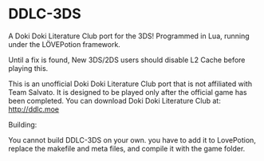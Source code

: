 # DDLC-3DS
A Doki Doki Literature Club port for the 3DS! Programmed in Lua, running under the LÖVEPotion framework.

Until a fix is found, New 3DS/2DS users should disable L2 Cache before playing this.

This is an unofficial Doki Doki Literature Club port that is not affiliated with Team Salvato. It is designed to be played only after the official game has been completed. You can download Doki Doki Literature Club at: http://ddlc.moe


Building:

You cannot build DDLC-3DS on your own. you have to add it to LovePotion, replace the makefile and meta files, and compile it with the game folder.
